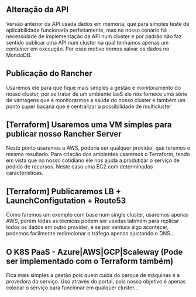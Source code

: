 ## Alteração da API
Versão anterior da API usada dados em memória, que para simples teste de aplicabilidade funcionaria perfeitamente,
mas no nosso cenário há necessidade de implementação da API num cluster e por padrão não faz sentido publicar uma API
num cluster na qual tenhamos apenas um container em execução. Por esse motivo iremos salvar os dados no MondoDB.

## Publicação do Rancher
Usaremos ele para que fique mais simples a gestão e monitoramento do nosso cluster, por se tratar de um ambiente IaaS ele
nos fornece uma série de vantagens que é monitorarmos a saúde do nosso cluster e também um ponto super bacana que é centralizar
a possibilidade de multicluster

## [Terraform] Usaremos uma VM simples para publicar nosso Rancher Server
Neste ponto usaremos a AWS, poderia ser qualquer provider, que teremos o mesmo resultado. Para criação dos ambientes usaremos
o Terraform, tendo em vista que no nosso cotidiano ele nos ajuda a produtizar o serviço de pedido de recursos. Neste caso uma
EC2 com determinadas características.

## [Terraform] Publicaremos LB + LaunchConfigutation + Route53
Como faremos um exemplo com base num single cluster, usaremos apenas AWS, porém todas as técnicas podem ser usadas tabmém para
replicar todos os dados em outro provider, e se por ventura algo acontecer, podemos facilmente redirecionar o tráfego apenas ajustando
o DNS...

## O K8S PaaS - Azure|AWS|GCP|Scaleway (Pode ser implementado com o Terraform também)
Fica mais simples a gestão pois quem cuida do parque de máquinas é a provedora do serviço. Uso através do portal, pois nosso objetivo é
apenas colocar o serviço para funcionar em qualquer cluster...